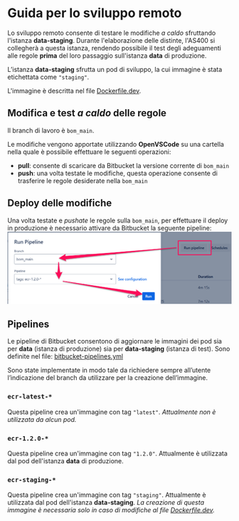 # Guida per lo sviluppo remoto

Lo sviluppo remoto consente di testare le modifiche *a caldo* sfruttando l'istanza **data-staging**.
Durante l'elaborazione delle distinte, l'AS400 si collegherà a questa istanza, rendendo possibile il test degli adeguamenti alle regole **prima** del loro passaggio sull'istanza **data** di produzione.

L’istanza **data-staging** sfrutta un pod di sviluppo, la cui immagine è stata etichettata come `"staging"`.

L'immagine è descritta nel file [Dockerfile.dev](../Dockerfile.dev).

## Modifica e test *a caldo* delle regole

Il branch di lavoro è `bom_main`.

Le modifiche vengono apportate utilizzando **OpenVSCode** su una cartella nella quale è possibile effettuare le seguenti operazioni:

* **pull**: consente di scaricare da Bitbucket la versione corrente di `bom_main`
* **push**: una volta testate le modifiche, questa operazione consente di trasferire le regole desiderate nella `bom_main`

## Deploy delle modifiche

Una volta testate e *pushate* le regole sulla `bom_main`, per effettuare il deploy in produzione è necessario attivare da Bitbucket la seguente pipeline:
![Deploy pipeline diagram](./deploy-rule.png)

## Pipelines

Le pipeline di Bitbucket consentono di aggiornare le immagini dei pod sia per **data** (istanza di produzione) sia per **data-staging** (istanza di test).
Sono definite nel file: [bitbucket-pipelines.yml](../bitbucket-pipelines.yml)

Sono state implementate in modo tale da richiedere sempre all’utente l’indicazione del branch da utilizzare per la creazione dell’immagine.

### `ecr-latest-*`

Questa pipeline crea un'immagine con tag `"latest"`.
*Attualmente non è utilizzata da alcun pod.*

### `ecr-1.2.0-*`

Questa pipeline crea un'immagine con tag `"1.2.0"`.
Attualmente è utilizzata dal pod dell'istanza **data** di produzione.

### `ecr-staging-*`

Questa pipeline crea un'immagine con tag `"staging"`.
Attualmente è utilizzata dal pod dell'istanza **data-staging**.
*La creazione di questa immagine è necessaria solo in caso di modifiche al file [Dockerfile.dev](../Dockerfile.dev).*

